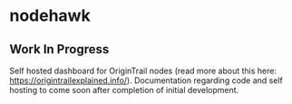 # nodehawk
## Work In Progress

Self hosted dashboard for OriginTrail nodes (read more about this here: https://origintrailexplained.info/). Documentation regarding code and self hosting to come soon after completion of initial development.
